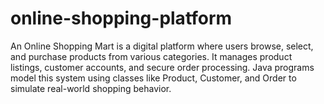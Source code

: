 # online-shopping-platform
An Online Shopping Mart is a digital platform where users browse, select, and purchase products from various categories. It manages product listings, customer accounts, and secure order processing. Java programs model this system using classes like Product, Customer, and Order to simulate real-world shopping behavior.
